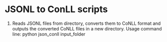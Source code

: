 # JSONL to ConLL scripts

1. Reads JSONL files from directory, converts them to CoNLL format and outputs the converted CoNLL files in a new directory.
        Usage command line: python json_conll input_folder
